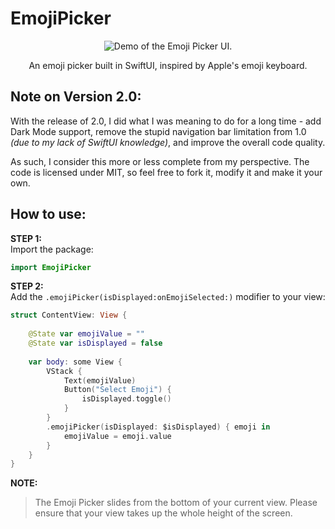 # EmojiPicker

<p align="center">
<img src="https://iili.io/dlORHX9.md.png" alt="Demo of the Emoji Picker UI.">
</p>

<p align="center">
An emoji picker built in SwiftUI, inspired by Apple's emoji keyboard.
</p>

## Note on Version 2.0:

With the release of 2.0, I did what I was meaning to do for a long time - add Dark Mode support, remove the stupid navigation bar limitation from 1.0 _(due to my lack of SwiftUI knowledge)_, and improve the overall code quality.

As such, I consider this more or less complete from my perspective. The code is licensed under MIT, so feel free to fork it, modify it and make it your own.

## How to use:

__STEP 1:__  
Import the package:

```swift
import EmojiPicker
```

__STEP 2:__  
Add the `.emojiPicker(isDisplayed:onEmojiSelected:)` modifier to your view:

```swift
struct ContentView: View {
    
    @State var emojiValue = ""
    @State var isDisplayed = false
    
    var body: some View {
        VStack {
            Text(emojiValue)
            Button("Select Emoji") {
                isDisplayed.toggle()
            }
        }
        .emojiPicker(isDisplayed: $isDisplayed) { emoji in
            emojiValue = emoji.value
        }
    }
}
```

__NOTE:__  
> The Emoji Picker slides from the bottom of your current view. Please ensure that your view takes up the whole height of the screen.